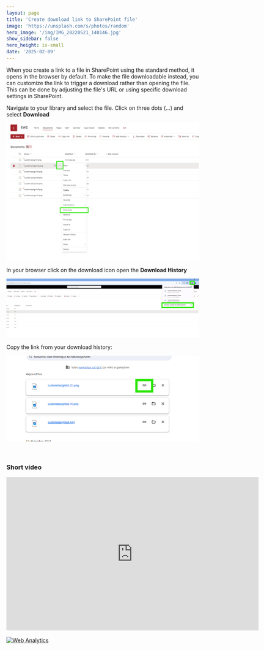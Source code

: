 ```yaml
---
layout: page
title: 'Create download link to SharePoint file'
image: 'https://unsplash.com/s/photos/random'
hero_image: '/img/IMG_20220521_140146.jpg'
show_sidebar: false
hero_height: is-small
date: '2025-02-09'
---
```



When you create a link to a file in SharePoint using the standard method, it opens in the browser by default. To make the file downloadable instead, you can customize the link to trigger a download rather than opening the file. This can be done by adjusting the file's URL or using specific download settings in SharePoint.



Navigate to your library and select the file. Click on three dots (...) and select **Download**

<img src="/articles/img/downloadable.png" width="600" alt="screenshot showing a SharePoint library"><br/>

In your browser click on the download icon open the **Download History**


<img src="/articles/img/downloadable2.png" width="600" alt="screenshot showing a SharePoint library"><br/>


Copy the link from your download history:

<img src="/articles/img/downloadable3.png" width="600" alt="screenshot showing downloads history"><br/>



<br/>

### Short video


<iframe width="660" height="400" src="https://www.youtube.com/embed/Ypm0qhYxz90" frameborder="0" allowfullscreen></iframe>



<!-- Default Statcounter code for disattachplusdownloadable
https://powershellscripts.github.io/articles/en/spo/disableattachments/
-->
<script type="text/javascript">
var sc_project=13087706; 
var sc_invisible=1; 
var sc_security="cd768061"; 
var sc_client_storage="disabled"; 
</script>
<script type="text/javascript"
src="https://www.statcounter.com/counter/counter.js"
async></script>
<noscript><div class="statcounter"><a title="Web Analytics"
href="https://statcounter.com/" target="_blank"><img
class="statcounter"
src="https://c.statcounter.com/13087706/0/cd768061/1/"
alt="Web Analytics"
referrerPolicy="no-referrer-when-downgrade"></a></div></noscript>
<!-- End of Statcounter Code -->